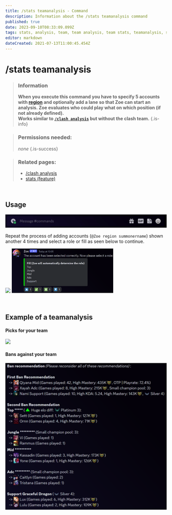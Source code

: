 ```yaml
---
title: /stats teamanalysis - Command
description: Information about the /stats teamanalysis command
published: true
date: 2023-09-10T08:33:09.099Z
tags: stats, analysis, team, team analysis, team stats, teamanalysis, stats teamanalysis
editor: markdown
dateCreated: 2021-07-13T11:00:45.454Z
---
```


# /stats teamanalysis

>### Information
>**When you execute this command you have to specify 5 accounts with [region](/en/terms/region) and optionally add a lane so that Zoe can start an analysis. Zoe evaluates who could play what on which position (if not already defined).** <br>
>**Works similar to [`/clash analysis`](https://wiki.zoe-discord-bot.ch/en/commands/clash/analysis) but without the clash team.**
>{.is-info}

>### Permissions needed:
> *none*
>{.is-success}

>### Related pages:
>- [/clash analysis](https://wiki.zoe-discord-bot.ch/en/commands/clash/analysis)
>- [stats (feature)](https://wiki.zoe-discord-bot.ch/en/commands/stats)

<br>

## Usage

![en_stats_teamanalysis_command.gif](/en_/en_stats_teamanalysis_command.gif)

Repeat the process of adding accounts (`@Zoe region summonername`) shown another 4 times and select a role or fill as seen below to continue.

![](/en_/en_stats_teamanalysis_1.gif)
<img src="/en_/en_stats_teamanalysis_2.png" width="63%" img>

<br>

##   Example of a teamanalysis
#### Picks for your team
![](/en_/en_stats_teamanalysis_picks.png)
<br>
#### Bans against your team
![](/en_/en_stats_teamanalysis_bans.png)


